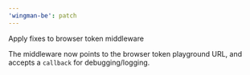 ```yaml
---
'wingman-be': patch
---
```


Apply fixes to browser token middleware

The middleware now points to the browser token playground URL,
and accepts a `callback` for debugging/logging.

